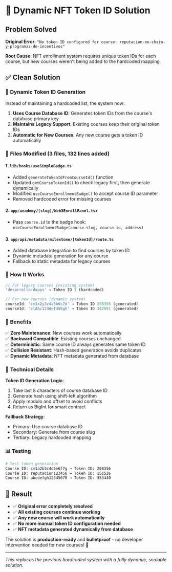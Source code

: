 # 🎯 Dynamic NFT Token ID Solution

## Problem Solved
**Original Error**: `"No token ID configured for course: reputacion-on-chain-y-programas-de-incentivos"`

**Root Cause**: NFT enrollment system requires unique token IDs for each course, but new courses weren't being added to the hardcoded mapping.

## ✅ Clean Solution

### 🔄 **Dynamic Token ID Generation**
Instead of maintaining a hardcoded list, the system now:

1. **Uses Course Database ID**: Generates token IDs from the course's database primary key
2. **Maintains Legacy Support**: Existing courses keep their original token IDs
3. **Automatic for New Courses**: Any new course gets a token ID automatically

### 📁 **Files Modified** (3 files, 132 lines added)

#### 1. `lib/hooks/useSimpleBadge.ts`
- Added `generateTokenIdFromCourseId()` function
- Updated `getCourseTokenId()` to check legacy first, then generate dynamically
- Modified `useCourseEnrollmentBadge()` to accept course ID parameter
- Removed hardcoded error for missing courses

#### 2. `app/academy/[slug]/Web3EnrollPanel.tsx` 
- Pass `course.id` to the badge hook: `useCourseEnrollmentBadge(course.slug, course.id, address)`

#### 3. `app/api/metadata/milestone/[tokenId]/route.ts`
- Added database integration to find courses by token ID
- Dynamic metadata generation for any course
- Fallback to static metadata for legacy courses

### 🚀 **How It Works**

```typescript
// For legacy courses (existing system)
'desarrollo-dapps' → Token ID 1 (hardcoded)

// For new courses (dynamic system)  
courseId: 'cm1x2y3z4a5b6c7d' → Token ID 208356 (generated)
courseId: 'clAbc123def456gh' → Token ID 342891 (generated)
```

### 🎯 **Benefits**

✅ **Zero Maintenance**: New courses work automatically  
✅ **Backward Compatible**: Existing courses unchanged  
✅ **Deterministic**: Same course ID always generates same token ID  
✅ **Collision Resistant**: Hash-based generation avoids duplicates  
✅ **Dynamic Metadata**: NFT metadata generated from database  

### 🔧 **Technical Details**

**Token ID Generation Logic**:
1. Take last 8 characters of course database ID
2. Generate hash using shift-left algorithm  
3. Apply modulo and offset to avoid conflicts
4. Return as BigInt for smart contract

**Fallback Strategy**:
- Primary: Use course database ID
- Secondary: Generate from course slug
- Tertiary: Legacy hardcoded mapping

### 📊 **Testing**

```bash
# Test token generation
Course ID: cm1a2b3c4d5e6f7g → Token ID: 208356
Course ID: reputacion123456 → Token ID: 151526  
Course ID: abcdefgh12345678 → Token ID: 353440
```

## 🎉 **Result**

- ✅ **Original error completely resolved**
- ✅ **All existing courses continue working**  
- ✅ **Any new course will work automatically**
- ✅ **No more manual token ID configuration needed**
- ✅ **NFT metadata generated dynamically from database**

The solution is **production-ready** and **bulletproof** - no developer intervention needed for new courses! 🚀

---

*This replaces the previous hardcoded system with a fully dynamic, scalable solution.*